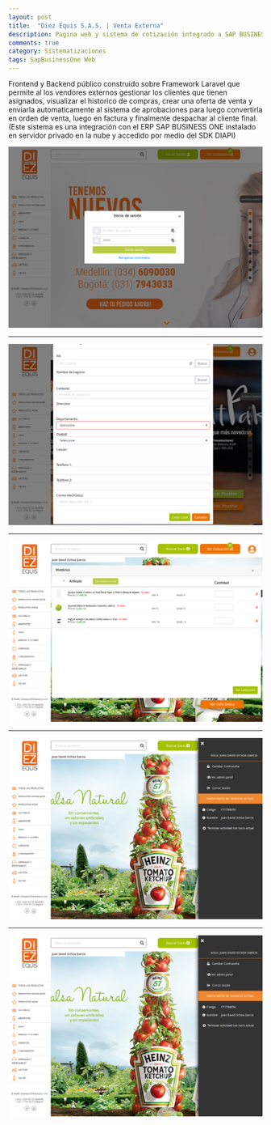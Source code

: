 ```yaml
---
layout: post
title:  "Diez Equis S.A.S. | Venta Externa"
description: Pagina web y sistema de cotización integrado a SAP BUSINESS ONE
comments: true
category: Sistematizaciones
tags: SapBusinessOne Web
---
```

<p>Frontend y Backend público construido sobre Framework Laravel que permite al los vendores externos gestionar los clientes que tienen asignados, visualizar el historico de compras, crear una oferta de venta y enviarla automaticamente al sistema de aprobaciones para luego convertirla en orden de venta, luego en factura y finalmente despachar al cliente final. (Este sistema es una integración con el ERP SAP BUSINESS ONE instalado en servidor privado en la nube y accedido por medio del SDK DIAPI)</p>

<img src="/public/imgs/proyectos/diezequis5.png" />
<hr>
<img src="/public/imgs/proyectos/diezequis6.png" /> 
<hr>
<img src="/public/imgs/proyectos/diezequis7.png" /> 
<hr>
<img src="/public/imgs/proyectos/diezequis8.png" /> 
<hr>
<img src="/public/imgs/proyectos/diezequis9.png" /> 

